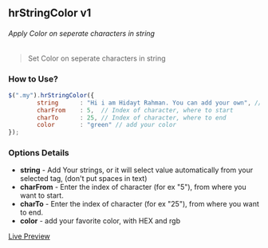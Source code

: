 ## hrStringColor v1
######  Apply Color on seperate characters in string

>Set Color on seperate characters in string

### How to Use?
```javascript
$(".my").hrStringColor({
		string 		: "Hi i am Hidayt Rahman. You can add your own", //optional
		charFrom	: 5,  // Index of character, where to start
		charTo 		: 25, // Index of character, where to end
		color 		: "green" // add your color
});
```

### Options Details
*  **string** - Add Your strings, or it will select value automatically from your selected tag, (don't put spaces in text)
* **charFrom** - Enter the index of character (for ex "5"), from where you want to start.
* **charTo** - Enter the index of character (for ex "25"), from where you want to end.
* **color** -  add your favorite color, with HEX and rgb


[Live Preview](https://run.plnkr.co/plunks/5bSCktd6oiN2cO4lX8h9/)
